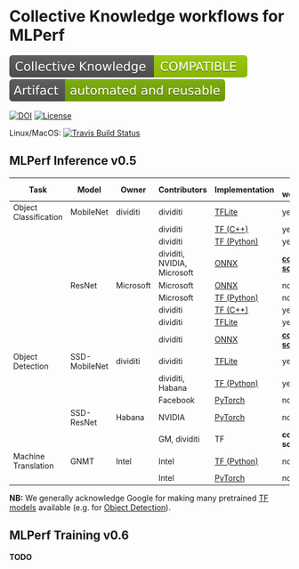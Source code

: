 # Collective Knowledge workflows for MLPerf

[![compatibility](https://github.com/ctuning/ck-guide-images/blob/master/ck-compatible.svg)](https://github.com/ctuning/ck)
[![automation](https://github.com/ctuning/ck-guide-images/blob/master/ck-artifact-automated-and-reusable.svg)](http://cTuning.org/ae)

[![DOI](https://zenodo.org/badge/149591037.svg)](https://zenodo.org/badge/latestdoi/149591037)
[![License](https://img.shields.io/badge/License-BSD%203--Clause-blue.svg)](https://opensource.org/licenses/BSD-3-Clause)

Linux/MacOS: [![Travis Build Status](https://travis-ci.org/ctuning/ck-mlperf.svg?branch=master)](https://travis-ci.org/ctuning/ck-mlperf)

## MLPerf Inference v0.5

| Task | Model | Owner | Contributors | Implementation | CK workflow |
|-|-|-|-|-|-|
| Object Classification | MobileNet     | dividiti  | dividiti  | [TFLite](https://github.com/mlperf/inference/tree/master/edge/object_classification/mobilenets/tflite) | yes |
|                       |               |           | dividiti  | [TF (C++)](https://github.com/mlperf/inference/tree/master/edge/object_classification/mobilenets/tf-cpp) | yes |
|                       |               |           | dividiti  | [TF (Python)](https://github.com/mlperf/inference/tree/master/edge/object_classification/mobilenets/tf-py) | yes |
|                       |               |           | dividiti, NVIDIA, Microsoft | [ONNX](https://github.com/mlperf/inference/tree/master/edge/object_classification/mobilenets/onnx) | [**coming soon!**](https://github.com/mlperf/inference/pull/76) |
|                       | ResNet        | Microsoft | Microsoft | [ONNX](https://github.com/mlperf/inference/blob/master/cloud/image_classification) | no |
|                       |               |           | Microsoft | [TF (Python)](https://github.com/mlperf/inference/blob/master/cloud/image_classification) | no |
|                       |               |           | dividiti  | [TF (C++)](https://github.com/mlperf/inference/tree/master/edge/object_classification/mobilenets/tf-cpp#install-the-resnet-model) | yes |
|                       |               |           | dividiti  | [TFLite](https://github.com/mlperf/inference/tree/master/edge/object_classification/mobilenets/tflite#install-the-resnet-model) | yes |
|                       |               |           | dividiti  | [ONNX](https://github.com/mlperf/inference/tree/master/edge/object_classification/mobilenets/onnx#install-the-resnet-model) | [**coming soon!**](https://github.com/mlperf/inference/pull/76) |
| Object Detection      | SSD-MobileNet | dividiti  | dividiti  | [TFLite](https://github.com/mlperf/inference/tree/master/edge/object_detection/ssd_mobilenet/tflite) | yes |
|                       |               |           | dividiti, Habana | [TF (Python)](https://github.com/mlperf/inference/tree/master/edge/object_detection/ssd_mobilenet/tf-py) | yes |
|                       |               |           | Facebook  | [PyTorch](https://github.com/mlperf/inference/tree/master/edge/object_detection/ssd_mobilenet/pytorch) | no |
|                       | SSD-ResNet    | Habana    | NVIDIA    | [PyTorch](https://github.com/mlperf/inference/tree/master/cloud/single_stage_detector/pytorch) | no |
|                       |               |           | GM, dividiti | TF | **coming soon!** |
| Machine Translation   | GNMT          | Intel     | Intel     | [TF (Python)](https://github.com/mlperf/inference/blob/master/cloud/translation/gnmt/tensorflow) | no |
|                       |               |           | Intel     | [PyTorch](https://github.com/mlperf/inference/blob/master/cloud/translation/gnmt/pytorch) | no |

**NB:** We generally acknowledge Google for making many pretrained [TF models](https://github.com/tensorflow/models) available (e.g. for [Object Detection](https://github.com/tensorflow/models/blob/master/research/object_detection/g3doc/detection_model_zoo.md)).

## MLPerf Training v0.6
**TODO**
